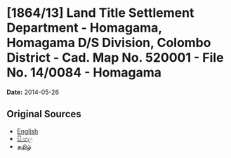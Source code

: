 # [1864/13] Land Title Settlement Department - Homagama, Homagama D/S Division, Colombo District - Cad. Map No. 520001 - File No. 14/0084 - Homagama

**Date:** 2014-05-26

## Original Sources

- [English](https://documents.gov.lk/view/extra-gazettes/2014/5/1864-13_E.pdf)
- [සිංහල](https://documents.gov.lk/view/extra-gazettes/2014/5/1864-13_S.pdf)
- [தமிழ்](https://documents.gov.lk/view/extra-gazettes/2014/5/1864-13_T.pdf)
